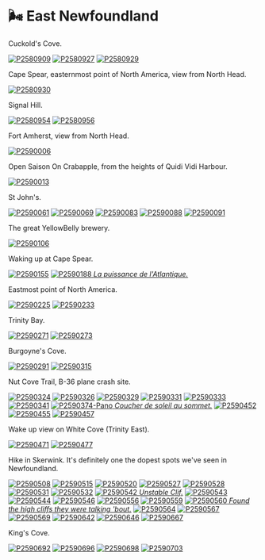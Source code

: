 # 🌬 East Newfoundland

Cuckold's Cove.

[![P2580909](/photos/hd/P2580909.jpg)](/photos/P2580909.md)
[![P2580927](/photos/hd/P2580927.jpg)](/photos/P2580927.md)
[![P2580929](/photos/hd/P2580929.jpg)](/photos/P2580929.md)

Cape Spear, easternmost point of North America, view from North Head.

[![P2580930](/photos/hd/P2580930.jpg)](/photos/P2580930.md)

Signal Hill.

[![P2580954](/photos/hd/P2580954.jpg)](/photos/P2580954.md)
[![P2580956](/photos/hd/P2580956.jpg)](/photos/P2580956.md)

Fort Amherst, view from North Head.

[![P2590006](/photos/hd/P2590006.jpg)](/photos/P2590006.md)

Open Saison On Crabapple, from the heights of Quidi Vidi Harbour.

[![P2590013](/photos/hd/P2590013.jpg)](/photos/P2590013.md)

St John's.

[![P2590061](/photos/hd/P2590061.jpg)](/photos/P2590061.md)
[![P2590069](/photos/hd/P2590069.jpg)](/photos/P2590069.md)
[![P2590083](/photos/hd/P2590083.jpg)](/photos/P2590083.md)
[![P2590088](/photos/hd/P2590088.jpg)](/photos/P2590088.md)
[![P2590091](/photos/hd/P2590091.jpg)](/photos/P2590091.md)

The great YellowBelly brewery.

[![P2590106](/photos/hd/P2590106.jpg)](/photos/P2590106.md)

Waking up at Cape Spear.

[![P2590155](/photos/hd/P2590155.jpg)](/photos/P2590155.md)
[![P2590188](/photos/hd/P2590188.jpg) *La puissance de l'Atlantique.*](/photos/P2590188.md)

Eastmost point of North America.

[![P2590225](/photos/hd/P2590225.jpg)](/photos/P2590225.md)
[![P2590233](/photos/hd/P2590233.jpg)](/photos/P2590233.md)

Trinity Bay.

[![P2590271](/photos/hd/P2590271.jpg)](/photos/P2590271.md)
[![P2590273](/photos/hd/P2590273.jpg)](/photos/P2590273.md)

Burgoyne's Cove.

[![P2590291](/photos/hd/P2590291.jpg)](/photos/P2590291.md)
[![P2590315](/photos/hd/P2590315.jpg)](/photos/P2590315.md)

Nut Cove Trail, B-36 plane crash site.

[![P2590324](/photos/hd/P2590324.jpg)](/photos/P2590324.md)
[![P2590326](/photos/hd/P2590326.jpg)](/photos/P2590326.md)
[![P2590329](/photos/hd/P2590329.jpg)](/photos/P2590329.md)
[![P2590331](/photos/hd/P2590331.jpg)](/photos/P2590331.md)
[![P2590333](/photos/hd/P2590333.jpg)](/photos/P2590333.md)
[![P2590341](/photos/hd/P2590341.jpg)](/photos/P2590341.md)
[![P2590374-Pano](/photos/hd/P2590374-Pano.jpg) *Coucher de soleil au sommet.*](/photos/P2590374-Pano.md)
[![P2590452](/photos/hd/P2590452.jpg)](/photos/P2590452.md)
[![P2590455](/photos/hd/P2590455.jpg)](/photos/P2590455.md)
[![P2590457](/photos/hd/P2590457.jpg)](/photos/P2590457.md)

Wake up view on White Cove (Trinity East).

[![P2590471](/photos/hd/P2590471.jpg)](/photos/P2590471.md)
[![P2590477](/photos/hd/P2590477.jpg)](/photos/P2590477.md)

Hike in Skerwink. It's definitely one the dopest spots we've seen in
Newfoundland.

[![P2590508](/photos/hd/P2590508.jpg)](/photos/P2590508.md)
[![P2590515](/photos/hd/P2590515.jpg)](/photos/P2590515.md)
[![P2590520](/photos/hd/P2590520.jpg)](/photos/P2590520.md)
[![P2590527](/photos/hd/P2590527.jpg)](/photos/P2590527.md)
[![P2590528](/photos/hd/P2590528.jpg)](/photos/P2590528.md)
[![P2590531](/photos/hd/P2590531.jpg)](/photos/P2590531.md)
[![P2590532](/photos/hd/P2590532.jpg)](/photos/P2590532.md)
[![P2590542](/photos/hd/P2590542.jpg) *Unstable Clif.*](/photos/P2590542.md)
[![P2590543](/photos/hd/P2590543.jpg)](/photos/P2590543.md)
[![P2590544](/photos/hd/P2590544.jpg)](/photos/P2590544.md)
[![P2590546](/photos/hd/P2590546.jpg)](/photos/P2590546.md)
[![P2590556](/photos/hd/P2590556.jpg)](/photos/P2590556.md)
[![P2590559](/photos/hd/P2590559.jpg)](/photos/P2590559.md)
[![P2590560](/photos/hd/P2590560.jpg) *Found the high cliffs they were talking 'bout.*](/photos/P2590560.md)
[![P2590564](/photos/hd/P2590564.jpg)](/photos/P2590564.md)
[![P2590567](/photos/hd/P2590567.jpg)](/photos/P2590567.md)
[![P2590569](/photos/hd/P2590569.jpg)](/photos/P2590569.md)
[![P2590642](/photos/hd/P2590642.jpg)](/photos/P2590642.md)
[![P2590646](/photos/hd/P2590646.jpg)](/photos/P2590646.md)
[![P2590667](/photos/hd/P2590667.jpg)](/photos/P2590667.md)

King's Cove.

[![P2590692](/photos/hd/P2590692.jpg)](/photos/P2590692.md)
[![P2590696](/photos/hd/P2590696.jpg)](/photos/P2590696.md)
[![P2590698](/photos/hd/P2590698.jpg)](/photos/P2590698.md)
[![P2590703](/photos/hd/P2590703.jpg)](/photos/P2590703.md)
